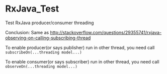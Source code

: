 # RxJava_Test
Test RxJava producer/consumer threading

Conclusion:
   Same as http://stackoverflow.com/questions/29355741/rxjava-observing-on-calling-subscribing-thread
   
   To enable producer(or says publisher) run in other thread, you need call `subscribeOn(...threading model...)` 
   
   To enable consumer(or says subscriber) run in other thread, you need call `observeOn(...threading model...)` 
